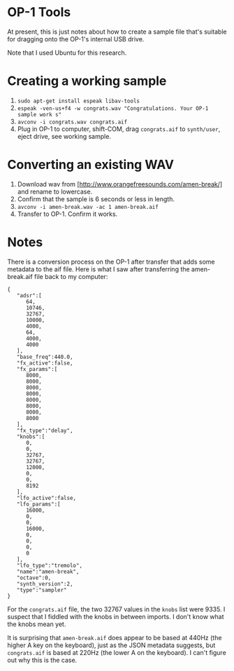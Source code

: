 OP-1 Tools
===

At present, this is just notes about how to create a sample file that's suitable for dragging onto the OP-1's internal USB drive.

Note that I used Ubuntu for this research.

Creating a working sample
===

1. `sudo apt-get install espeak libav-tools`
1. `espeak -ven-us+f4 -w congrats.wav "Congratulations. Your OP-1 sample work
s"`
1. `avconv -i congrats.wav congrats.aif`
1. Plug in OP-1 to computer, shift-COM, drag `congrats.aif` to `synth/user`, eject drive, see working sample.

Converting an existing WAV
===

1. Download wav from [http://www.orangefreesounds.com/amen-break/] and rename to lowercase.
1. Confirm that the sample is 6 seconds or less in length.
1. `avconv -i amen-break.wav -ac 1 amen-break.aif`
1. Transfer to OP-1. Confirm it works.

Notes
===

There is a conversion process on the OP-1 after transfer that adds some metadata to the aif file. Here is what I saw after transferring the amen-break.aif file back to my computer:

    {
       "adsr":[
          64,
          10746,
          32767,
          10000,
          4000,
          64,
          4000,
          4000
       ],
       "base_freq":440.0,
       "fx_active":false,
       "fx_params":[
          8000,
          8000,
          8000,
          8000,
          8000,
          8000,
          8000,
          8000
       ],
       "fx_type":"delay",
       "knobs":[
          0,
          0,
          32767,
          32767,
          12000,
          0,
          0,
          8192
       ],
       "lfo_active":false,
       "lfo_params":[
          16000,
          0,
          0,
          16000,
          0,
          0,
          0,
          0
       ],
       "lfo_type":"tremolo",
       "name":"amen-break",
       "octave":0,
       "synth_version":2,
       "type":"sampler"
    }

For the `congrats.aif` file, the two 32767 values in the `knobs` list were 9335. I suspect that I fiddled with the knobs in between imports. I don't know what the knobs mean yet.

It is surprising that `amen-break.aif` does appear to be based at 440Hz (the higher A key on the keyboard), just as the JSON metadata suggests, but `congrats.aif` is based at 220Hz (the lower A on the keyboard). I can't figure out why this is the case.
